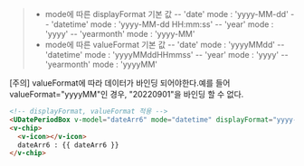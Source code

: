 > - mode에 따른 displayFormat 기본 값
> -- 'date' mode : 'yyyy-MM-dd'
> -- 'datetime' mode : 'yyyy-MM-dd HH:mm:ss'
> -- 'year' mode : 'yyyy'
> -- 'yearmonth' mode : 'yyyy-MM'
> - mode에 따른 valueFormat 기본 값
> -- 'date' mode : 'yyyyMMdd'
> -- 'datetime' mode : 'yyyyMMddHHmmss'
> -- 'year' mode : 'yyyy'
> -- 'yearmonth' mode : 'yyyyMM'

[주의] valueFormat에 따라 데이터가 바인딩 되어야한다.예를 들어 valueFormat="yyyyMM"인 경우, "20220901"을 바인딩 할 수 없다.

```html
<!-- displayFormat, valueFormat 적용 -->
<UDatePeriodBox v-model="dateArr6" mode="datetime" displayFormat="yyyy-MM" valueFormat="yyyyMMddHHmm" />
<v-chip>
  <v-icon></v-icon>
  dateArr6 : {{ dateArr6 }}
</v-chip>
```
